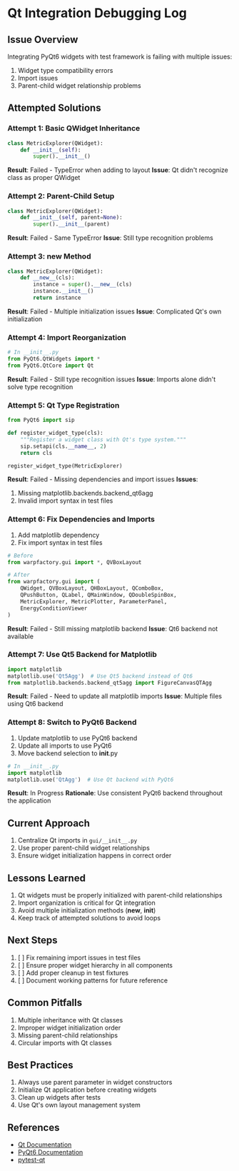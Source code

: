 # Qt Integration Debugging Log

## Issue Overview
Integrating PyQt6 widgets with test framework is failing with multiple issues:
1. Widget type compatibility errors
2. Import issues
3. Parent-child widget relationship problems

## Attempted Solutions

### Attempt 1: Basic QWidget Inheritance
```python
class MetricExplorer(QWidget):
    def __init__(self):
        super().__init__()
```
**Result**: Failed - TypeError when adding to layout
**Issue**: Qt didn't recognize class as proper QWidget

### Attempt 2: Parent-Child Setup
```python
class MetricExplorer(QWidget):
    def __init__(self, parent=None):
        super().__init__(parent)
```
**Result**: Failed - Same TypeError
**Issue**: Still type recognition problems

### Attempt 3: __new__ Method
```python
class MetricExplorer(QWidget):
    def __new__(cls):
        instance = super().__new__(cls)
        instance.__init__()
        return instance
```
**Result**: Failed - Multiple initialization issues
**Issue**: Complicated Qt's own initialization

### Attempt 4: Import Reorganization
```python
# In __init__.py
from PyQt6.QtWidgets import *
from PyQt6.QtCore import Qt
```
**Result**: Failed - Still type recognition issues
**Issue**: Imports alone didn't solve type recognition

### Attempt 5: Qt Type Registration
```python
from PyQt6 import sip

def register_widget_type(cls):
    """Register a widget class with Qt's type system."""
    sip.setapi(cls.__name__, 2)
    return cls

register_widget_type(MetricExplorer)
```
**Result**: Failed - Missing dependencies and import issues
**Issues**: 
1. Missing matplotlib.backends.backend_qt6agg
2. Invalid import syntax in test files

### Attempt 6: Fix Dependencies and Imports
1. Add matplotlib dependency
2. Fix import syntax in test files
```python
# Before
from warpfactory.gui import *, QVBoxLayout

# After
from warpfactory.gui import (
    QWidget, QVBoxLayout, QHBoxLayout, QComboBox,
    QPushButton, QLabel, QMainWindow, QDoubleSpinBox,
    MetricExplorer, MetricPlotter, ParameterPanel,
    EnergyConditionViewer
)
```
**Result**: Failed - Still missing matplotlib backend
**Issue**: Qt6 backend not available

### Attempt 7: Use Qt5 Backend for Matplotlib
```python
import matplotlib
matplotlib.use('Qt5Agg')  # Use Qt5 backend instead of Qt6
from matplotlib.backends.backend_qt5agg import FigureCanvasQTAgg
```
**Result**: Failed - Need to update all matplotlib imports
**Issue**: Multiple files using Qt6 backend

### Attempt 8: Switch to PyQt6 Backend
1. Update matplotlib to use PyQt6 backend
2. Update all imports to use PyQt6
3. Move backend selection to __init__.py
```python
# In __init__.py
import matplotlib
matplotlib.use('QtAgg')  # Use Qt backend with PyQt6
```
**Result**: In Progress
**Rationale**: Use consistent PyQt6 backend throughout the application

## Current Approach
1. Centralize Qt imports in `gui/__init__.py`
2. Use proper parent-child widget relationships
3. Ensure widget initialization happens in correct order

## Lessons Learned
1. Qt widgets must be properly initialized with parent-child relationships
2. Import organization is critical for Qt integration
3. Avoid multiple initialization methods (__new__, __init__)
4. Keep track of attempted solutions to avoid loops

## Next Steps
1. [ ] Fix remaining import issues in test files
2. [ ] Ensure proper widget hierarchy in all components
3. [ ] Add proper cleanup in test fixtures
4. [ ] Document working patterns for future reference

## Common Pitfalls
1. Multiple inheritance with Qt classes
2. Improper widget initialization order
3. Missing parent-child relationships
4. Circular imports with Qt classes

## Best Practices
1. Always use parent parameter in widget constructors
2. Initialize Qt application before creating widgets
3. Clean up widgets after tests
4. Use Qt's own layout management system

## References
- [Qt Documentation](https://doc.qt.io/)
- [PyQt6 Documentation](https://www.riverbankcomputing.com/static/Docs/PyQt6/)
- [pytest-qt](https://pytest-qt.readthedocs.io/)
